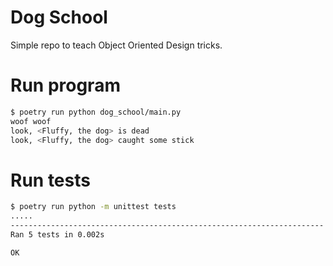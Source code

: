# Dog School

Simple repo to teach Object Oriented Design tricks.


# Run program

```sh
$ poetry run python dog_school/main.py
woof woof
look, <Fluffy, the dog> is dead
look, <Fluffy, the dog> caught some stick
```

# Run tests

```sh
$ poetry run python -m unittest tests
.....
----------------------------------------------------------------------
Ran 5 tests in 0.002s

OK
```

